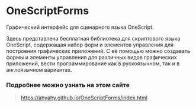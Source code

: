 # OneScriptForms
Графический интерфейс для сценарного языка OneScript.

Здесь представлена бесплатная библиотека для скриптового языка OneScript, содержащая набор форм и элементов управления для построения графических приложений. С её помощью можно создавать формы и элементы управления для различных видов графических приложений, вести программирование как в рускоязычном, так и в англоязычном вариантах.

### Подробнее можно узнать на этом сайте

> https://ahyahy.github.io/OneScriptForms/index.html
